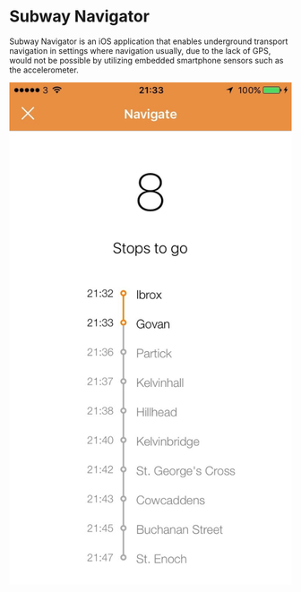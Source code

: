 # Subway Navigator

Subway Navigator is an iOS application that enables underground transport navigation in settings where navigation usually, due to the lack of GPS, would not be possible by utilizing embedded smartphone sensors such as the accelerometer.

![Navigate Screenshot](https://raw.githubusercontent.com/florist-gump/Subway-Navigator/master/SubNav/Navigate.jpg) 

